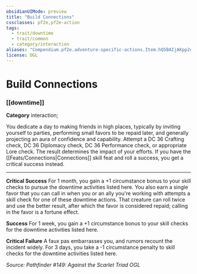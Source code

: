 ```yaml
---
obsidianUIMode: preview
title: "Build Connections"
cssclasses: pf2e,pf2e-action
tags:
  - trait/downtime
  - trait/common
  - category/interaction
aliases: "Compendium.pf2e.adventure-specific-actions.Item.hQ5BAIjAKpp2dYhR"
license: OGL
---
```

# Build Connections

### [[downtime]]

**Category** interaction; 




You dedicate a day to making friends in high places, typically by inviting yourself to parties, performing small favors to be repaid later, and generally projecting an aura of confidence and capability. Attempt a DC 36 Crafting check, DC 36 Diplomacy check, DC 36 Performance check, or appropriate Lore check. The result determines the impact of your efforts. If you have the [[Feats/Connections|Connections]] skill feat and roll a success, you get a critical success instead.

* * *

**Critical Success** For 1 month, you gain a +1 circumstance bonus to your skill checks to pursue the downtime activities listed here. You also earn a single favor that you can call in when you or an ally you're working with attempts a skill check for one of these downtime actions. That creature can roll twice and use the better result, after which the favor is considered repaid; calling in the favor is a fortune effect.

**Success** For 1 week, you gain a +1 circumstance bonus to your skill checks for the downtime activities listed here.

**Critical Failure** A faux pas embarrasses you, and rumors recount the incident widely. For 3 days, you take a -1 circumstance penalty to skill checks for the downtime activities listed here.

*Source: Pathfinder #149: Against the Scarlet Triad*
*OGL*